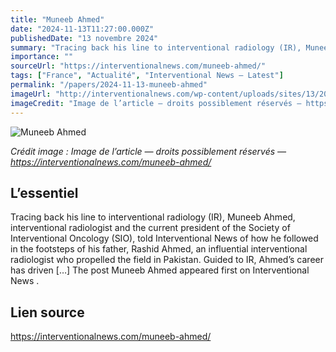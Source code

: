```yaml
---
title: "Muneeb Ahmed"
date: "2024-11-13T11:27:00.000Z"
publishedDate: "13 novembre 2024"
summary: "Tracing back his line to interventional radiology (IR), Muneeb Ahmed, interventional radiologist and the current president of the Society of Interventional Oncology (SIO), told Interventional News of how he followed in the footsteps of his father, Rashid Ahmed, an influential interventional radiologist who propelled the field in Pakistan. Guided to IR, Ahmed’s career has driven [&#8230;] The post Muneeb Ahmed appeared first on Interventional News ."
importance: ""
sourceUrl: "https://interventionalnews.com/muneeb-ahmed/"
tags: ["France", "Actualité", "Interventional News — Latest"]
permalink: "/papers/2024-11-13-muneeb-ahmed"
imageUrl: "http://interventionalnews.com/wp-content/uploads/sites/13/2024/11/Dr-Muneeb-Ahmed-for-IN96--scaled.jpg"
imageCredit: "Image de l’article — droits possiblement réservés — https://interventionalnews.com/muneeb-ahmed/"
---
```


![Muneeb Ahmed](http://interventionalnews.com/wp-content/uploads/sites/13/2024/11/Dr-Muneeb-Ahmed-for-IN96--scaled.jpg)

*Crédit image : Image de l’article — droits possiblement réservés — https://interventionalnews.com/muneeb-ahmed/*

## L’essentiel

Tracing back his line to interventional radiology (IR), Muneeb Ahmed, interventional radiologist and the current president of the Society of Interventional Oncology (SIO), told Interventional News of how he followed in the footsteps of his father, Rashid Ahmed, an influential interventional radiologist who propelled the field in Pakistan. Guided to IR, Ahmed’s career has driven [&#8230;] The post Muneeb Ahmed appeared first on Interventional News .

## Lien source

https://interventionalnews.com/muneeb-ahmed/
